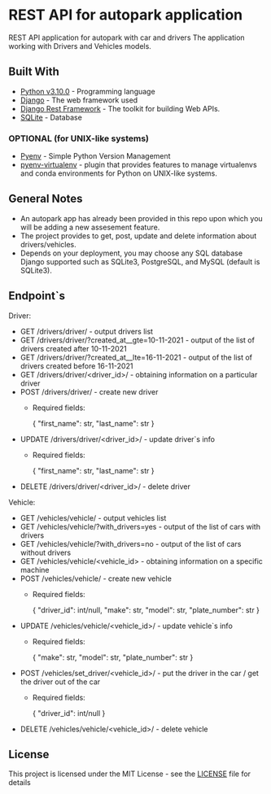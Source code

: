 
# REST API for autopark application

REST API application for autopark with car and drivers 
The application working with Drivers and Vehicles models.

## Built With
* [Python v3.10.0](https://www.python.org/) - Programming language
* [Django](https://www.djangoproject.com/) - The web framework used
* [Django Rest Framework](https://www.django-rest-framework.org/) - The toolkit for building Web APIs.
* [SQLite](https://sqlite.org/index.html) - Database 
### OPTIONAL (for UNIX-like systems)
* [Pyenv](https://github.com/pyenv/pyenv) - Simple Python Version Management
* [pyenv-virtualenv](https://github.com/pyenv/pyenv-virtualenv) - plugin that provides features to manage virtualenvs and conda environments for Python on UNIX-like systems.

## General Notes
+ An autopark app has already been provided in this repo upon which you will be adding a new assesement feature.
+ The project provides to get, post, update and delete information about drivers/vehicles. 
+ Depends on your deployment, you may choose any SQL database Django supported such as SQLite3, PostgreSQL, and MySQL (default is SQLite3).


## Endpoint`s

Driver:
+ GET /drivers/driver/ - output drivers list
+ GET /drivers/driver/?created_at__gte=10-11-2021 - output of the list of drivers created after 10-11-2021
+ GET /drivers/driver/?created_at__lte=16-11-2021 - output of the list of drivers created before 16-11-2021
+ GET /drivers/driver/<driver_id>/ - obtaining information on a particular driver
+ POST /drivers/driver/ - create new driver
  + Required fields:
  

    {
        "first_name": str,
        "last_name": str
    }
+ UPDATE /drivers/driver/<driver_id>/ - update driver`s info
  + Required fields:
  

    {
        "first_name": str,
        "last_name": str
    }
+ DELETE /drivers/driver/<driver_id>/ - delete driver

Vehicle:
+ GET /vehicles/vehicle/ - output vehicles list
+ GET /vehicles/vehicle/?with_drivers=yes - output of the list of cars with drivers
+ GET /vehicles/vehicle/?with_drivers=no - output of the list of cars without drivers
+ GET /vehicles/vehicle/<vehicle_id> - obtaining information on a specific machine
+ POST /vehicles/vehicle/ - create new vehicle
  + Required fields:
  

    {
        "driver_id": int/null,
        "make": str,
        "model": str,
        "plate_number": str
    }
+ UPDATE /vehicles/vehicle/<vehicle_id>/ - update vehicle`s info 
  + Required fields:
  

    {
        "make": str,
        "model": str,
        "plate_number": str 
    }
+ POST /vehicles/set_driver/<vehicle_id>/ - put the driver in the car / get the driver out of the car
  + Required fields:
  

    {
        "driver_id": int/null
    }
+ DELETE /vehicles/vehicle/<vehicle_id>/ - delete vehicle

## License
This project is licensed under the MIT License - see the [LICENSE](LICENSE.md) file for details